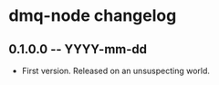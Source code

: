# dmq-node changelog

<!-- scriv-end-here -->

## 0.1.0.0 -- YYYY-mm-dd

* First version. Released on an unsuspecting world.
